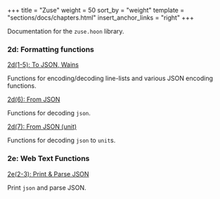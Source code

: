 +++
title = "Zuse"
weight = 50
sort_by = "weight"
template = "sections/docs/chapters.html"
insert_anchor_links = "right"
+++

Documentation for the `zuse.hoon` library.

### 2d: Formatting functions

[2d(1-5): To JSON, Wains](/docs/hoon/reference/zuse/2d_1-5)

Functions for encoding/decoding line-lists and various JSON encoding functions.

[2d(6): From JSON](/docs/hoon/reference/zuse/2d_6)

Functions for decoding `json`.

[2d(7): From JSON (unit)](/docs/hoon/reference/zuse/2d_7)

Functions for decoding `json` to `unit`s.

### 2e: Web Text Functions

[2e(2-3): Print & Parse JSON](/docs/hoon/reference/zuse/2e_2-3)

Print `json` and parse JSON.
